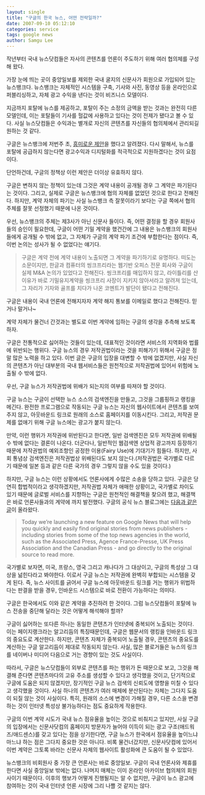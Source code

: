 ```yaml
---
layout: single
title: "구글의 한국 뉴스, 어떤 전략일까?"
date: 2007-09-10 05:12:10
categories: service
tags: google news
author: Samgu Lee
---
```


작년부터 국내 뉴스닷컴들은 자사의 콘텐츠를 언론이 주도하기 위해 여러 협의체를 구성해 왔다.

가장 눈에 띄는 곳이 중앙일보를 제외한 국내 굴지의 신문사가 회원으로 가입되어 있는 뉴스뱅크다. 뉴스뱅크는 자체적인 시스템을 구축, 기사와 사진, 동영상 등을 온라인으로 퍼블리싱하고, 자체 광고 수익을 낸다는 것이 비즈니스 모델이다.

지금까지 포탈에 뉴스를 제공하고, 포탈이 주는 소정의 금액을 받는 것과는 완전히 다른 모델인데, 이는 포탈들이 기사를 헐값에 사용하고 있다는 것이 전제가 됐다고 볼 수 있다. 사실 뉴스닷컴들은 수익과는 별개로 자신의 콘텐츠를 자신들의 협의체에서 관리되길 원하는 것 같다.

구글은 뉴스뱅크에 저번주 초, [흥미로운 제안](http://neocross.net/711)을 했다고 알려졌다. 다시 말해서, 뉴스를 포탈에 공급하지 않는다면 광고수익과 디지털화를 적극적으로 지원하겠다는 것이 요점이다.

단언하건데, 구글의 정책상 이런 제안은 더이상 유효하지 않다.

구글은 변하지 않는 정책이 있는데 그것은 계약 내용이 공개될 경우 그 계약은 파기된다는 것이다. 그리고, 실제로 구글은 뉴스뱅크에 협의 자체를 없었던 것으로 한다고 전해진다. 하지만, 계약 자체의 파기는 사실 뉴스뱅크 측 잘못이라기 보다는 구글 쪽에서 협의 주체를 잘못 선정했기 때문에 나온 것이다.

우선, 뉴스뱅크의 주체는 제3사가 아닌 신문사 들이다. 즉, 어떤 결정을 할 경우 회원사들의 승인이 필요한데, 구글이 어떤 기밀 계약을 했건간에 그 내용은 뉴스뱅크의 회원사들에게 공개될 수 밖에 없고, 그 자체가 구글의 계약 파기 조건에 부합한다는 점이다. 즉, 이번 논의는 성사가 될 수 없었다는 얘기다.

> 구글은 계약 전에 계약 내용이 노출되면 그 계약을 파기하기로 유명하다. 떠도는 소문이지만, 한글과 컴퓨터의 씽크프리라는 웹기반 오피스 전문 회사와 구글이 실제 M&A 논의가 있었다고 전해진다. 씽크프리를 매입하지 않고, 라이틀리를 산 이유가 바로 기밀유지계약을 씽크프리 사장이 지키지 않아서라고 알려져 있는데, 그 자리가 기자와 골프를 치다가 나온 코멘트가 발단이 됐다고 전해진다.

구글은 내용이 국내 언론에 전해지자자 계약 해지 통보를 이메일로 했다고 전해진다. 믿거나 말거나~

계약 자체가 물건너 간것과는 별도로 이번 계약에 임하는 구글의 생각을 추측해 보도록 하자.

구글은 전통적으로 싫어하는 것들이 있는데, 대표적인 것이라면 서비스의 지역화와 법률에 위반되는 행위다. 구글 뉴스의 경우 저작권법이라는 것을 피해가기 위해서 구글은 정말 많은 노력을 하고 있다. 이번 글은 구글의 입장을 대변할 수 밖에 없겠지만, 사실 자신의 콘텐츠가 아닌 대부분의 국내 웹서비스들은 원천적으로 저작권법에 있어서 위험에 노출될 수 밖에 없다.

우선, 구글 뉴스가 저작권법에 위배가 되는지의 여부를 따져야 할 것이다.

구글 뉴스는 구글이 선택한 뉴스 소스의 검색엔진을 만들고, 그것을 그룹핑하고 랭킹을 메긴다. 완전한 프로그램으로 작동되는 구글 뉴스는 자신의 웹사이트에서 콘텐츠를 보여주지 않고, 아웃바운드 링크로 원래의 소스로 홈페이지를 이동시킨다. 그리고, 저작권 문제를 없애기 위해 구글 뉴스에는 광고가 붙지 않는다.

만약, 이런 행위가 저작권에 위반된다고 한다면, 일반 검색엔진은 모두 저작권에 위배될 수 밖에 없다는 결론이 나온다. 더군다나, 일반적인 웹검색엔 상업적 광고까지 등장하기 때문에 저작권법의 예외조항인 공정한 이용(Fairy Use)에 기대기가 힘들다. 하지만, 사회 통념상 검색엔진은 저작권법상 위배된다도 보지 않는다.(저작권법은 국가별로 다르기 때문에 일본 등과 같은 다른 국가의 경우 그렇지 않을 수도 있을 것이다.)

하지만, 구글 뉴스는 이런 상황에서도 언론사에게 수많은 소송을 당하고 있다. 구글은 당연히 합법적이라고 생각하겠지만, 저작권법 자체가 애매한 상황이고, 국가별로 차이도 있기 때문에 글로벌 서비스를 지향하는 구글은 원천적인 해결책을 찾으려 했고, 해결책은 바로 언론사들과의 계약에 까지 발전했다. 구글의 공식 뉴스 블로그에는 [다음과 같은 글](http://googlenewsblog.blogspot.com/2007/08/original-stories-from-source.html)이 올라왔다.

> Today we’re launching a new feature on Google News that will help you quickly and easily find original stories from news publishers - including stories from some of the top news agencies in the world, such as the Associated Press, Agence France-Presse, UK Press Association and the Canadian Press - and go directly to the original source to read more.

국가별로 보자면, 미국, 프랑스, 영국 그리고 캐나다가 그 대상이고, 구글의 특성상 그 대상을 넒힌다라고 봐야한다. 이로서 구글 뉴스는 저작권에 완벽히 부합되는 시스템을 갖게 된다. 즉, 뉴스 사이트를 긁어서 구글 뉴스에 아웃바운드 링크를 거는 행위가 위법하다는 판결을 받을 경우, 인바운드 시스템으로 바로 전환이 가능하다는 의미다.

구글은 한국에서도 이와 같은 계약을 추진하려 한 것이다. 그럼 뉴스닷컴들이 포탈에 뉴스 전송을 중단해 달라는 것은 어떻게 해석해야 할까?

구글이 싫어하는 또다른 하나는 동일한 콘텐츠가 인터넷에 중복되어 노출되는 것이다. 이는 페이지랭크라는 알고리듬의 특징때문인데, 구글은 웹문서의 랭킹을 인바운드 링크의 중요도로 계산한다. 하지만, 콘텐츠 자체가 중복되어 노출될 경우, 콘텐츠의 중요도를 계산하는 구글 알고리듬이 제대로 작동되지 않는다. 사실, 많은 블로거들은 뉴스의 링크를 네이버나 미디어 다음으로 거는 경향이 있는 것도 사실이다.

따라서, 구글은 뉴스닷컴들이 외부로 콘텐츠를 파는 행위가 돈 때문으로 보고, 그것을 해결해 준다면 콘텐츠마다의 고유 주소를 생성할 수 있다고 생각했을 것이고, 단기적으로 구글에 도움은 되지 않겠지만, 장기적인 구글 뉴스 검색의 신뢰도에 영향을 미칠 수 있다고 생각했을 것이다. 사실 하나의 콘텐츠가 여러 매체에 분산된다는 자체는 그다지 도움이 되질 않는 것이 사실이다. 특히, 원래의 소스에 변경이 가해질 경우, 다른 소스을 변경하는 것이 인터넷 특성상 불가능하다는 점도 중요하게 작용한다.

구글의 이번 계약 시도가 국내 뉴스 점유율을 높이는 것으로 비춰지고 있지만, 사실 구글의 입장에서는 신문사닷컴의 홈페이지 방문자가 늘어야 이득이 되는 광고 구조(애드워즈/애드센스)를 갖고 있다는 점을 상기한다면, 구글 뉴스가 한국에서 점유율을 높이느냐 마느냐 하는 점은 그다지 중요한 것은 아니다. 비록 물건너갔지만, 신문사닷컴에 있어서 이번 계약은 그토록 바라는 신문사 자체의 웹사이트 활성화에 큰 도움이 될 수 있었다.

뉴스뱅크의 비회원사 중 가장 큰 언론사는 바로 중앙일보. 구글이 국내 언론사와 제휴를 한다면 사실 중앙일보 밖에는 없다. 나머지 매체는 이미 온라인 아카이브 협의체의 회원사이기 때문이다. 이후의 행보가 어떻게 진행될지는 알 수 없지만, 구글이 뉴스 광고에 참여하는 것이 국내 인터넷 언론 시장에 그리 나쁠 것 같지는 않다.
